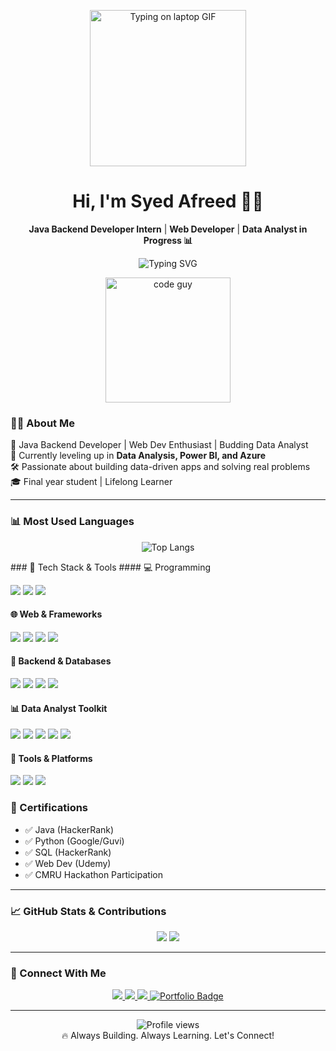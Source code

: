 <!-- 👋 Stylish Animated Intro Section -->
<p align="center">
  <img src="https://media.giphy.com/media/qgQUggAC3Pfv687qPC/giphy.gif" width="250" alt="Typing on laptop GIF"/>
</p>

<h1 align="center">Hi, I'm Syed Afreed 👨‍💻</h1>

<p align="center">
  <b>Java Backend Developer Intern</b> | <b>Web Developer</b> | <b>Data Analyst in Progress 📊</b>
</p>


 <p align="center">
  <img src="https://readme-typing-svg.herokuapp.com?font=Fira+Code&size=22&duration=4000&pause=1000&center=true&vCenter=true&width=500&lines=Java+Backend+Developer+Intern;Data+Analyst+Learner;Python+%7C+Spring+Boot+%7C+Web+Dev;Let’s+Build+Something+Amazing!+🚀" alt="Typing SVG" />
</p>



<p align="center">
  <img src="https://media.giphy.com/media/eNAsjO55tPbgaor7ma/giphy.gif" width="200" alt="code guy"/>
</p>

### 👨‍💻 About Me

🎯 Java Backend Developer | Web Dev Enthusiast | Budding Data Analyst  
🚀 Currently leveling up in **Data Analysis, Power BI, and Azure**  
🛠️ Passionate about building data-driven apps and solving real problems  
🎓 Final year student | Lifelong Learner  

---


### 📊 Most Used Languages

<p align="center">
  <img src="https://github-readme-stats.vercel.app/api/top-langs/?username=afreedsyed12&layout=compact&langs_count=8&theme=tokyonight&hide_border=true&hide=html" alt="Top Langs" />
</p>
### 🧠 Tech Stack & Tools
#### 💻 Programming
<p>
  <img src="https://img.shields.io/badge/Java-ED8B00?style=for-the-badge&logo=java&logoColor=white"/>
  <img src="https://img.shields.io/badge/Python-FFD43B?style=for-the-badge&logo=python&logoColor=blue"/>
  <img src="https://img.shields.io/badge/JavaScript-F7DF1E?style=for-the-badge&logo=javascript&logoColor=black"/>
</p>

#### 🌐 Web & Frameworks
<p>
  <img src="https://img.shields.io/badge/HTML-E44D26?style=for-the-badge&logo=html5&logoColor=white"/>
  <img src="https://img.shields.io/badge/CSS-264de4?style=for-the-badge&logo=css3&logoColor=white"/>
  <img src="https://img.shields.io/badge/React-20232A?style=for-the-badge&logo=react&logoColor=61DAFB"/>
  <img src="https://img.shields.io/badge/Bootstrap-7611F6?style=for-the-badge&logo=bootstrap&logoColor=white"/>
</p>

#### 🔧 Backend & Databases
<p>
  <img src="https://img.shields.io/badge/SpringBoot-6DB33F?style=for-the-badge&logo=springboot&logoColor=white"/>
  <img src="https://img.shields.io/badge/Node.js-339933?style=for-the-badge&logo=nodedotjs&logoColor=white"/>
  <img src="https://img.shields.io/badge/MySQL-005C84?style=for-the-badge&logo=mysql&logoColor=white"/>
  <img src="https://img.shields.io/badge/MongoDB-47A248?style=for-the-badge&logo=mongodb&logoColor=white"/>
</p>

#### 📊 Data Analyst Toolkit
<p>
  <img src="https://img.shields.io/badge/Pandas-150458?style=for-the-badge&logo=pandas&logoColor=white"/>
  <img src="https://img.shields.io/badge/Numpy-013243?style=for-the-badge&logo=numpy&logoColor=white"/>
  <img src="https://img.shields.io/badge/Matplotlib-FF5733?style=for-the-badge&logo=plotly&logoColor=white"/>
  <img src="https://img.shields.io/badge/Power%20BI-F2C811?style=for-the-badge&logo=powerbi&logoColor=black"/>
  <img src="https://img.shields.io/badge/Azure-0089D6?style=for-the-badge&logo=microsoftazure&logoColor=white"/>
</p>

#### 🧰 Tools & Platforms
<p>
  <img src="https://img.shields.io/badge/Git-F05032?style=for-the-badge&logo=git&logoColor=white"/>
  <img src="https://img.shields.io/badge/Postman-F76935?style=for-the-badge&logo=postman&logoColor=white"/>
  <img src="https://img.shields.io/badge/VSCode-007ACC?style=for-the-badge&logo=visualstudiocode&logoColor=white"/>
</p>

### 📜 Certifications
- ✅ Java (HackerRank)  
- ✅ Python (Google/Guvi)  
- ✅ SQL (HackerRank)  
- ✅ Web Dev (Udemy)  
- ✅ CMRU Hackathon Participation  

---

### 📈 GitHub Stats & Contributions

<p align="center">
  <img src="https://github-readme-stats.vercel.app/api?username=afreedsyed12&theme=tokyonight&show_icons=true" />
  <img src="https://github-readme-streak-stats.herokuapp.com/?user=afreedsyed12&theme=tokyonight" />
</p>

---

### 🎯 Connect With Me

<p align="center">
  <a href="mailto:afreedsyed12@gmail.com">
    <img src="https://img.shields.io/badge/Gmail-D14836?style=for-the-badge&logo=gmail&logoColor=white"/>
  </a>
  <a href="https://www.linkedin.com/in/syed-afreed">
    <img src="https://img.shields.io/badge/LinkedIn-0077B5?style=for-the-badge&logo=linkedin&logoColor=white"/>
  </a>
  <a href="https://github.com/afreedsyed12">
    <img src="https://img.shields.io/badge/GitHub-181717?style=for-the-badge&logo=github&logoColor=white"/>
  </a>
  <a href="https://afreedsyed12.github.io/SyedAfreed_Portfolio/">
  <img src="https://img.shields.io/badge/Portfolio-0a192f?style=for-the-badge&logo=google-chrome&logoColor=white" alt="Portfolio Badge"/>
</a>

</p>


---

<p align="center">
  <img src="https://komarev.com/ghpvc/?username=afreedsyed12&style=flat-square&color=blue" alt="Profile views" />
  <br />
  🔥 Always Building. Always Learning. Let's Connect!
</p>
